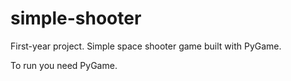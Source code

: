 # simple-shooter

First-year project. 
Simple space shooter game built with PyGame. 

To run you need PyGame.
